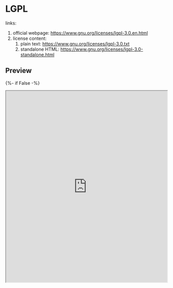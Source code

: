 # LGPL

links:

1. official webpage: <https://www.gnu.org/licenses/lgpl-3.0.en.html>
2. license content:
   1. plain text: <https://www.gnu.org/licenses/lgpl-3.0.txt>
   2. standalone HTML: <https://www.gnu.org/licenses/lgpl-3.0-standalone.html>



## Preview

{%- if False -%}

<iframe style="width:100%; height:600px" src="https://www.gnu.org/licenses/lgpl-3.0-standalone.html" />

{%- endif -%}





